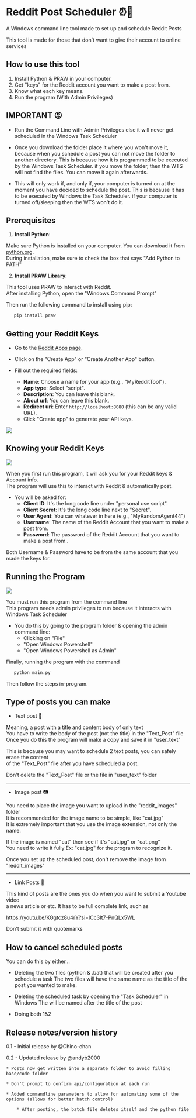 # Reddit Post Scheduler ⏰📆
A Windows command line tool made to set up and schedule Reddit Posts 

This tool is made for those that don't want to give their account to online services


How to use this tool
--------------------

1) Install Python & PRAW in your computer.
2) Get "keys" for the Reddit account you want to make a post from.
3) Know what each key means.
4) Run the program (With Admin Privileges)


IMPORTANT 😡
----------

- Run the Command Line with Admin Privileges else it will never get scheduled in the Windows Task Scheduler

- Once you download the folder place it where you won't move it, because when you schedule a post you can not move the folder to another directory.
This is because how it is programmed to be executed by the Windows Task Scheduler. 
if you move the folder, then the WTS will not find the files. You can move it again afterwards. 

- This will only work if, and only if, your computer is turned on at the moment you have
decided to schedule the post. This is because it has to be executed by Windows the Task Scheduler.
if your computer is turned off/sleeping then the WTS won't do it.



## Prerequisites

1. **Install Python**:

Make sure Python is installed on your computer. You can download it from [python.org](https://www.python.org/downloads/).<br>
During installation, make sure to check the box that says "Add Python to PATH"

2. **Install PRAW Library**: 

This tool uses PRAW to interact with Reddit.<br>
After installing Python, open the "Windows Command Prompt"<br>

Then run the following  command to install using pip:

```bash
   pip install praw
```


Getting your Reddit Keys
------------------------


- Go to the [Reddit Apps page](https://www.reddit.com/prefs/apps).
- Click on the "Create App" or "Create Another App" button.


- Fill out the required fields:
     - **Name**: Choose a name for your app (e.g., "MyRedditTool").
     - **App type**: Select "script".
     - **Description**: You can leave this blank.
     - **About url**: You can leave this blank.
     - **Redirect uri**: Enter `http://localhost:8080` (this can be any valid URL).
   - Click "Create app" to generate your API keys.

<img src="https://i.imgur.com/6Ap6u6g.jpeg">


Knowing your Reddit Keys
------------------------

<img src="https://i.imgur.com/QgoDsNW.jpeg">


When you first run this program, it will ask you for your Reddit keys & Account info.<br>
The program will use this to interact with Reddit & automatically post.

- You will be asked for:
     - **Client ID**: It's the long code line under "personal use script".
     - **Client Secret**: It's the long code line next to "Secret".
     - **User Agent**: You can whatever in here (e.g., "MyRandomAgent44")
     - **Username**: The name of the Reddit Account that you want to make a post from.
     - **Password**: The password of the Reddit Account that you want to make a post from..

Both Username & Password have to be from the same account that you made the keys for.



Running the Program
------------------------

<img src="https://i.imgur.com/LE8gequ.jpeg">


You must run this program from the command line<br>
This program needs admin privileges to run because it interacts with Windows Task Scheduler<br>

- You do this by going to the program folder & opening the admin command line:
   - Clicking on "File"
   - "Open Windows Powershell"
   - "Open Windows Powershell as Admin"

Finally, running the program with the command

```bash
   python main.py
```

Then follow the steps in-program. 


Type of posts you can make
------------------------


- Text post 📃

Meaning, a post with a title and content body of only text<br>
You have to write the body of the post (not the title) in the "Text_Post" file<br>
Once you do this the program will make a copy and save it in "user_text"<br>

This is because you may want to schedule 2 text posts, you can safely erase the content<br>
of the "Text_Post" file after you have scheduled a post.<br>

Don't delete the "Text_Post" file or the file in "user_text" folder

------

- Image post 📷


You need to place the image you want to upload in the "reddit_images" folder<br>
It is recommended for the image name to be simple, like "cat.jpg"<br>
It is extremely important that you use the image extension, not only the name.<br>

If the image is named "cat" then see if it's "cat.jpg" or "cat.png"<br>
You need to write it fully Ex: "cat.jpg" for the program to recognize it.

Once you set up the scheduled post, don't remove the image from "reddit_images"


------

- Link Posts 🧲

This kind of posts are the ones you do when you want to submit a Youtube video<br>
a news article or etc. It has to be full complete link, such as<br> 

https://youtu.be/KGgtcz8u4rY?si=ICc3It7-PnQLx5WL

Don't submit it with quotemarks


How to cancel scheduled posts
------------------------

You can do this by either...

- Deleting the two files (python & .bat) that will be created after you schedule a task
The two files will have the same name as the title of the post you wanted to make.

- Deleting the scheduled task by opening the "Task Scheduler" in Windows
  The will be named after the title of the post

- Doing both 1&2









Release notes/version history
--------------------

0.1 - Initial release by @Chino-chan

0.2 - Updated release by @andyb2000

	* Posts now get written into a separate folder to avoid filling base/code folder

	* Don't prompt to confirm api/configuration at each run

	* Added commandline parameters to allow for automating some of the options (allows for better batch control)

        * After posting, the batch file deletes itself and the python file
